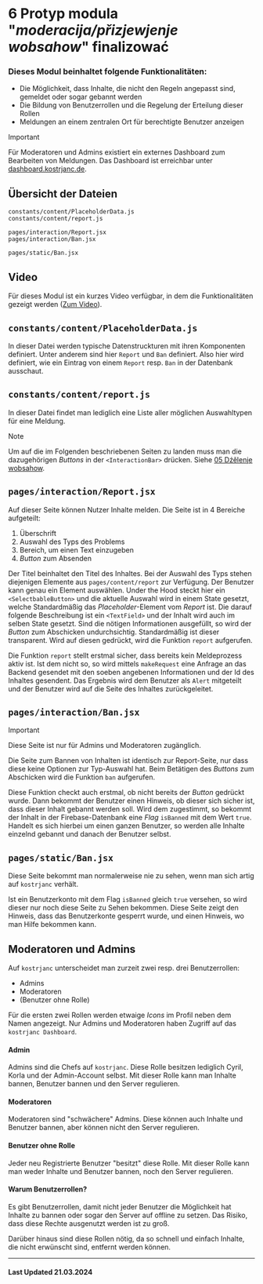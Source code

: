 # 6 Protyp modula "_moderacija/přizjewjenje wobsahow_" finalizować

### Dieses Modul beinhaltet folgende Funktionalitäten:

-   Die Möglichkeit, dass Inhalte, die nicht den Regeln angepasst sind, gemeldet oder sogar gebannt werden
-   Die Bildung von Benutzerrollen und die Regelung der Erteilung dieser Rollen
-   Meldungen an einem zentralen Ort für berechtigte Benutzer anzeigen

> [!IMPORTANT]
> Für Moderatoren und Admins existiert ein externes Dashboard zum Bearbeiten von Meldungen. Das Dashboard ist erreichbar unter [dashboard.kostrjanc.de](https://dashboard.kostrjanc.de).

## Übersicht der Dateien

```
constants/content/PlaceholderData.js
constants/content/report.js

pages/interaction/Report.jsx
pages/interaction/Ban.jsx

pages/static/Ban.jsx
```

## Video

Für dieses Modul ist ein kurzes Video verfügbar, in dem die Funktionalitäten gezeigt werden ([Zum Video](../assets/videos/06_moderacija.mov)).

## `constants/content/PlaceholderData.js`

In dieser Datei werden typische Datenstruckturen mit ihren Komponenten definiert. Unter anderem sind hier `Report` und `Ban` definiert. Also hier wird definiert, wie ein Eintrag von einem `Report` resp. `Ban` in der Datenbank ausschaut.

## `constants/content/report.js`

In dieser Datei findet man lediglich eine Liste aller möglichen Auswahltypen für eine Meldung.

> [!NOTE]
> Um auf die im Folgenden beschriebenen Seiten zu landen muss man die dazugehörigen _Buttons_ in der `<InteractionBar>` drücken. Siehe [05 Dźělenje wobsahow](./05_DZELENJE_WOBSAHOW.md).

## `pages/interaction/Report.jsx`

Auf dieser Seite können Nutzer Inhalte melden. Die Seite ist in 4 Bereiche aufgeteilt:

1. Überschrift
2. Auswahl des Typs des Problems
3. Bereich, um einen Text einzugeben
4. _Button_ zum Absenden

Der Titel beinhaltet den Titel des Inhaltes. Bei der Auswahl des Typs stehen diejenigen Elemente aus `pages/content/report` zur Verfügung. Der Benutzer kann genau ein Element auswählen. Under the Hood steckt hier ein `<SelectbableButton>` und die aktuelle Auswahl wird in einem State gesetzt, welche Standardmäßig das _Placeholder_-Element vom _Report_ ist. Die darauf folgende Beschreibung ist ein `<TextField>` und der Inhalt wird auch im selben State gesetzt. Sind die nötigen Informationen ausgefüllt, so wird der _Button_ zum Abschicken undurchsichtig. Standardmäßig ist dieser transparent. Wird auf diesen gedrückt, wird die Funktion `report` aufgerufen.

Die Funktion `report` stellt erstmal sicher, dass bereits kein Meldeprozess aktiv ist. Ist dem nicht so, so wird mittels `makeRequest` eine Anfrage an das Backend gesendet mit den soeben angebenen Informationen und der Id des Inhaltes gesendent. Das Ergebnis wird dem Benutzer als `Alert` mitgeteilt und der Benutzer wird auf die Seite des Inhaltes zurückgeleitet.

## `pages/interaction/Ban.jsx`

> [!IMPORTANT]
> Diese Seite ist nur für Admins und Moderatoren zugänglich.

Die Seite zum Bannen von Inhalten ist identisch zur Report-Seite, nur dass diese keine Optionen zur Typ-Auswahl hat. Beim Betätigen des _Buttons_ zum Abschicken wird die Funktion `ban` aufgerufen.

Diese Funktion checkt auch erstmal, ob nicht bereits der _Button_ gedrückt wurde. Dann bekommt der Benutzer einen Hinweis, ob dieser sich sicher ist, dass dieser Inhalt gebannt werden soll. Wird dem zugestimmt, so bekommt der Inhalt in der Firebase-Datenbank eine _Flag_ `isBanned` mit dem Wert `true`. Handelt es sich hierbei um einen ganzen Benutzer, so werden alle Inhalte einzelnd gebannt und danach der Benutzer selbst.

## `pages/static/Ban.jsx`

Diese Seite bekommt man normalerweise nie zu sehen, wenn man sich artig auf `kostrjanc` verhält.

Ist ein Benutzerkonto mit dem Flag `isBanned` gleich `true` versehen, so wird dieser nur noch diese Seite zu Sehen bekommen. Diese Seite zeigt den Hinweis, dass das Benutzerkonte gesperrt wurde, und einen Hinweis, wo man Hilfe bekommen kann.

## Moderatoren und Admins

Auf `kostrjanc` unterscheidet man zurzeit zwei resp. drei Benutzerrollen:

-   Admins
-   Moderatoren
-   (Benutzer ohne Rolle)

Für die ersten zwei Rollen werden etwaige _Icons_ im Profil neben dem Namen angezeigt. Nur Admins und Moderatoren haben Zugriff auf das `kostrjanc Dashboard`.

#### Admin

Admins sind die Chefs auf `kostrjanc`. Diese Rolle besitzen lediglich Cyril, Korla und der Admin-Account selbst. Mit dieser Rolle kann man Inhalte bannen, Benutzer bannen und den Server regulieren.

#### Moderatoren

Moderatoren sind "schwächere" Admins. Diese können auch Inhalte und Benutzer bannen, aber können nicht den Server regulieren.

#### Benutzer ohne Rolle

Jeder neu Registrierte Benutzer "besitzt" diese Rolle. Mit dieser Rolle kann man weder Inhalte und Benutzer bannen, noch den Server regulieren.

#### Warum Benutzerrollen?

Es gibt Benutzerrollen, damit nicht jeder Benutzer die Möglichkeit hat Inhalte zu bannen oder sogar den Server auf offline zu setzen. Das Risiko, dass diese Rechte ausgenutzt werden ist zu groß.

Darüber hinaus sind diese Rollen nötig, da so schnell und einfach Inhalte, die nicht erwünscht sind, entfernt werden können.

<hr>

#### Last Updated 21.03.2024

